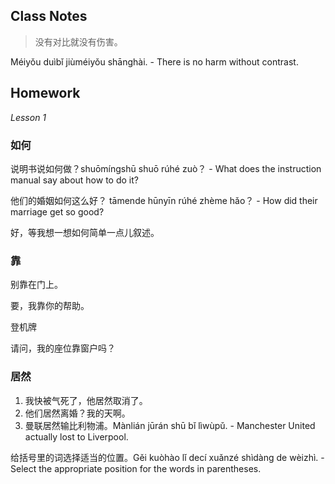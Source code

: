 
## Class Notes

> 没有对比就没有伤害。

Méiyǒu duìbǐ jiùméiyǒu shānghài. - There is no harm without contrast.

## Homework

_Lesson 1_

### 如何

说明书说如何做？shuōmíngshū shuō rúhé zuò？ - What does the instruction manual say about how to do it?

他们的婚姻如何这么好？ tāmende hūnyīn rúhé zhème hǎo？ - How did their marriage get so good?

好，等我想一想如何简单一点儿叙述。

### 靠

别靠在门上。

要，我靠你的帮助。

登机牌

请问，我的座位靠窗户吗？

### 居然

1. 我快被气死了，他居然取消了。
2. 他们居然离婚？我的天啊。
3. 曼联居然输比利物浦。Mànlián jūrán shū bǐ lìwùpǔ. - Manchester United actually lost to Liverpool.

给括号里的词选择适当的位置。Gěi kuòhào lǐ decí xuǎnzé shìdàng de wèizhì. - Select the appropriate position for the words in parentheses.
